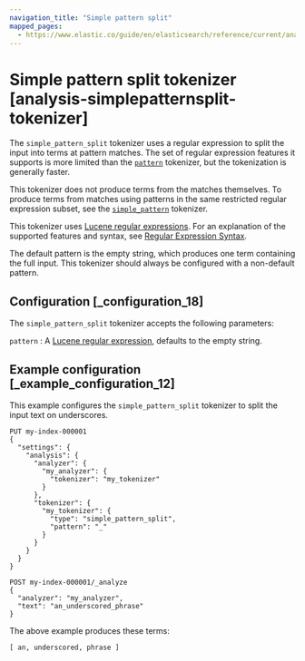 ```yaml
---
navigation_title: "Simple pattern split"
mapped_pages:
  - https://www.elastic.co/guide/en/elasticsearch/reference/current/analysis-simplepatternsplit-tokenizer.html
---
```


# Simple pattern split tokenizer [analysis-simplepatternsplit-tokenizer]


The `simple_pattern_split` tokenizer uses a regular expression to split the input into terms at pattern matches. The set of regular expression features it supports is more limited than the [`pattern`](/reference/data-analysis/text-analysis/analysis-pattern-tokenizer.md) tokenizer, but the tokenization is generally faster.

This tokenizer does not produce terms from the matches themselves. To produce terms from matches using patterns in the same restricted regular expression subset, see the [`simple_pattern`](/reference/data-analysis/text-analysis/analysis-simplepattern-tokenizer.md) tokenizer.

This tokenizer uses [Lucene regular expressions](https://lucene.apache.org/core/10_0_0/core/org/apache/lucene/util/automaton/RegExp.md). For an explanation of the supported features and syntax, see [Regular Expression Syntax](/reference/query-languages/regexp-syntax.md).

The default pattern is the empty string, which produces one term containing the full input. This tokenizer should always be configured with a non-default pattern.


## Configuration [_configuration_18]

The `simple_pattern_split` tokenizer accepts the following parameters:

`pattern`
:   A [Lucene regular expression](https://lucene.apache.org/core/10_0_0/core/org/apache/lucene/util/automaton/RegExp.md), defaults to the empty string.


## Example configuration [_example_configuration_12]

This example configures the `simple_pattern_split` tokenizer to split the input text on underscores.

```console
PUT my-index-000001
{
  "settings": {
    "analysis": {
      "analyzer": {
        "my_analyzer": {
          "tokenizer": "my_tokenizer"
        }
      },
      "tokenizer": {
        "my_tokenizer": {
          "type": "simple_pattern_split",
          "pattern": "_"
        }
      }
    }
  }
}

POST my-index-000001/_analyze
{
  "analyzer": "my_analyzer",
  "text": "an_underscored_phrase"
}
```

The above example produces these terms:

```text
[ an, underscored, phrase ]
```

